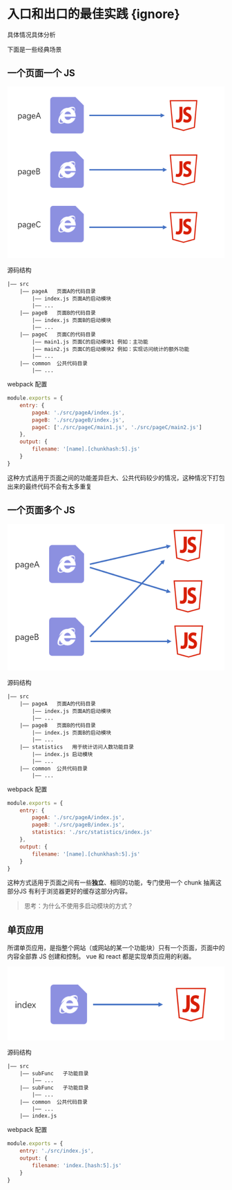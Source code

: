 # 入口和出口的最佳实践 {ignore}

具体情况具体分析

下面是一些经典场景

## 一个页面一个 JS

![2020-01-10-12-00-28](入口和出口的最佳实践.assets/2020-01-10-12-00-28.png)

源码结构

```
|—— src
    |—— pageA   页面A的代码目录
        |—— index.js 页面A的启动模块
        |—— ...
    |—— pageB   页面B的代码目录
        |—— index.js 页面B的启动模块
        |—— ...
    |—— pageC   页面C的代码目录
        |—— main1.js 页面C的启动模块1 例如：主功能
        |—— main2.js 页面C的启动模块2 例如：实现访问统计的额外功能
        |—— ...
    |—— common  公共代码目录
        |—— ...
```

webpack 配置

```js
module.exports = {
	entry: {
		pageA: './src/pageA/index.js',
		pageB: './src/pageB/index.js',
		pageC: ['./src/pageC/main1.js', './src/pageC/main2.js']
	},
	output: {
		filename: '[name].[chunkhash:5].js'
	}
}
```

这种方式适用于页面之间的功能差异巨大、公共代码较少的情况，这种情况下打包出来的最终代码不会有太多重复

## 一个页面多个 JS

![2020-01-10-12-38-03](入口和出口的最佳实践.assets/2020-01-10-12-38-03.png)

源码结构

```
|—— src
    |—— pageA   页面A的代码目录
        |—— index.js 页面A的启动模块
        |—— ...
    |—— pageB   页面B的代码目录
        |—— index.js 页面B的启动模块
        |—— ...
    |—— statistics   用于统计访问人数功能目录
        |—— index.js 启动模块
        |—— ...
    |—— common  公共代码目录
        |—— ...
```

webpack 配置

```js
module.exports = {
	entry: {
		pageA: './src/pageA/index.js',
		pageB: './src/pageB/index.js',
		statistics: './src/statistics/index.js'
	},
	output: {
		filename: '[name].[chunkhash:5].js'
	}
}
```

这种方式适用于页面之间有一些**独立**、相同的功能，专门使用一个 chunk 抽离这部分JS 有利于浏览器更好的缓存这部分内容。

> 思考：为什么不使用多启动模块的方式？

## 单页应用

所谓单页应用，是指整个网站（或网站的某一个功能块）只有一个页面，页面中的内容全部靠 JS 创建和控制。 vue 和 react 都是实现单页应用的利器。

![2020-01-10-12-44-13](入口和出口的最佳实践.assets/2020-01-10-12-44-13.png)

源码结构

```
|—— src
    |—— subFunc   子功能目录
        |—— ...
    |—— subFunc   子功能目录
        |—— ...
    |—— common  公共代码目录
        |—— ...
    |—— index.js
```

webpack 配置

```js
module.exports = {
	entry: './src/index.js',
	output: {
		filename: 'index.[hash:5].js'
	}
}
```
